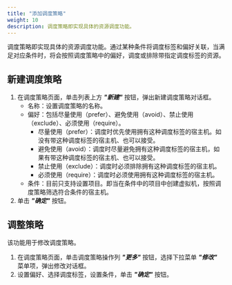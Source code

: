 ```yaml
---
title: "添加调度策略"
weight: 10
description: 调度策略即实现具体的资源调度功能。
---
```


调度策略即实现具体的资源调度功能。通过某种条件将调度标签和偏好关联，当满足对应条件时，将会按照调度策略中的偏好，调度或排除带指定调度标签的资源。

## 新建调度策略

1. 在调度策略页面，单击列表上方 **_"新建"_** 按钮，弹出新建调度策略对话框。
   - 名称：设置调度策略的名称。
   - 偏好：包括尽量使用（prefer）、避免使用（avoid）、禁止使用（exclude）、必须使用（require）。
     - 尽量使用（prefer）：调度时优先使用拥有这种调度标签的宿主机。如没有带这种调度标签的宿主机、也可以接受。
     - 避免使用（avoid）：调度时尽量避免拥有这种调度标签的宿主机，如果有带这种调度标签的宿主机、也可以接受。
     - 禁止使用（exclude）：调度时必须排除拥有这种调度标签的宿主机。
     - 必须使用（require）：调度时必须使用拥有这种调度标签的宿主机。
   - 条件：目前只支持设置项目。即当在条件中的项目中创建虚拟机，按照调度策略筛选符合条件的宿主机。
2. 单击 **_"确定"_** 按钮。

## 调整策略

该功能用于修改调度策略。

1. 在调度策略页面，单击调度策略操作列 **_"更多"_** 按钮，选择下拉菜单 **_"修改"_** 菜单项，弹出修改对话框。
2. 设置偏好、选择调度标签，设置条件，单击 **_"确定"_** 按钮。